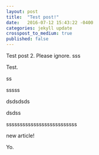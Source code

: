 ```yaml
---
layout: post
title:  "Test post!"
date:   2016-07-12 15:43:22 -0400
categories: jekyll update
crosspost_to_medium: true
published: false
---
```

Test post 2. Please ignore.
sss

Test.

ss


sssss


dsdsdsds

dsdss

ssssssssssssssssssssssssss

new article!


Yo.
